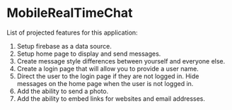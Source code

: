 # MobileRealTimeChat
List of projected features for this application:  
1. Setup firebase as a data source.  
2. Setup home page to display and send messages.  
3. Create message style differences between yourself and everyone else.  
4. Create a login page that will allow you to provide a user name.  
5. Direct the user to the login page if they are not logged in.  Hide messages on the home page when the user is not logged in.
6. Add the ability to send a photo.
7. Add the ability to embed links for websites and email addresses.
